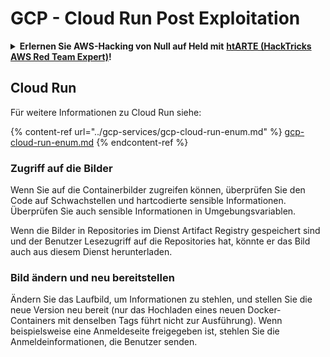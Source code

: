 # GCP - Cloud Run Post Exploitation

<details>

<summary><strong>Erlernen Sie AWS-Hacking von Null auf Held mit</strong> <a href="https://training.hacktricks.xyz/courses/arte"><strong>htARTE (HackTricks AWS Red Team Expert)</strong></a><strong>!</strong></summary>

Andere Möglichkeiten, HackTricks zu unterstützen:

* Wenn Sie Ihr **Unternehmen in HackTricks beworben sehen möchten** oder **HackTricks im PDF-Format herunterladen möchten**, überprüfen Sie die [**ABONNEMENTPLÄNE**](https://github.com/sponsors/carlospolop)!
* Holen Sie sich das [**offizielle PEASS & HackTricks-Merchandise**](https://peass.creator-spring.com)
* Entdecken Sie [**The PEASS Family**](https://opensea.io/collection/the-peass-family), unsere Sammlung exklusiver [**NFTs**](https://opensea.io/collection/the-peass-family)
* **Treten Sie der** 💬 [**Discord-Gruppe**](https://discord.gg/hRep4RUj7f) oder der [**Telegram-Gruppe**](https://t.me/peass) bei oder **folgen** Sie uns auf **Twitter** 🐦 [**@hacktricks\_live**](https://twitter.com/hacktricks\_live)**.**
* **Teilen Sie Ihre Hacking-Tricks, indem Sie PRs an die** [**HackTricks**](https://github.com/carlospolop/hacktricks) und [**HackTricks Cloud**](https://github.com/carlospolop/hacktricks-cloud) github Repositories einreichen.

</details>

## Cloud Run

Für weitere Informationen zu Cloud Run siehe:

{% content-ref url="../gcp-services/gcp-cloud-run-enum.md" %}
[gcp-cloud-run-enum.md](../gcp-services/gcp-cloud-run-enum.md)
{% endcontent-ref %}

### Zugriff auf die Bilder

Wenn Sie auf die Containerbilder zugreifen können, überprüfen Sie den Code auf Schwachstellen und hartcodierte sensible Informationen. Überprüfen Sie auch sensible Informationen in Umgebungsvariablen.

Wenn die Bilder in Repositories im Dienst Artifact Registry gespeichert sind und der Benutzer Lesezugriff auf die Repositories hat, könnte er das Bild auch aus diesem Dienst herunterladen.

### Bild ändern und neu bereitstellen

Ändern Sie das Laufbild, um Informationen zu stehlen, und stellen Sie die neue Version neu bereit (nur das Hochladen eines neuen Docker-Containers mit denselben Tags führt nicht zur Ausführung). Wenn beispielsweise eine Anmeldeseite freigegeben ist, stehlen Sie die Anmeldeinformationen, die Benutzer senden.
